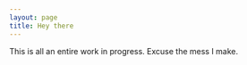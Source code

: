 ```yaml
---
layout: page
title: Hey there
---
```

This is all an entire work in progress. Excuse the mess I make.